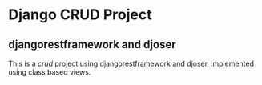 # Django CRUD Project 
## djangorestframework and djoser
This is a *crud* project using djangorestframework and djoser, implemented using class based views.
